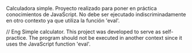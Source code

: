Calculadora simple. Proyecto realizado para poner en práctica conocimientos de JavaScript. No debe ser ejecutado indiscriminadamente en otro contexto ya que utiliza la función 'eval'.

// Eng Simple calculator. This project was developed to serve as self-practice. The program should not be executed in another context since it uses the JavaScript function 'eval'.
